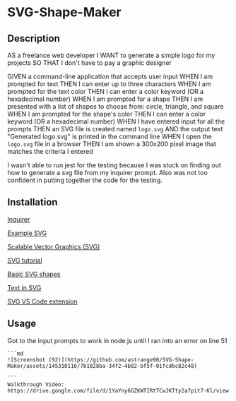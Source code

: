 # SVG-Shape-Maker

## Description

AS a freelance web developer
I WANT to generate a simple logo for my projects
SO THAT I don't have to pay a graphic designer

GIVEN a command-line application that accepts user input
WHEN I am prompted for text
THEN I can enter up to three characters
WHEN I am prompted for the text color
THEN I can enter a color keyword (OR a hexadecimal number)
WHEN I am prompted for a shape
THEN I am presented with a list of shapes to choose from: circle, triangle, and square
WHEN I am prompted for the shape's color
THEN I can enter a color keyword (OR a hexadecimal number)
WHEN I have entered input for all the prompts
THEN an SVG file is created named `logo.svg`
AND the output text "Generated logo.svg" is printed in the command line
WHEN I open the `logo.svg` file in a browser
THEN I am shown a 300x200 pixel image that matches the criteria I entered

I wasn't able to run jest for the testing because I was stuck on finding out how to generate a svg file from my inquirer prompt. Also was not too confident in putting together the code for the testing.
## Installation

[Inquirer](https://www.npmjs.com/package/inquirer/v/8.2.4)  

[Example SVG](https://static.fullstack-bootcamp.com/fullstack-ground/module-10/circle.svg)

[Scalable Vector Graphics (SVG)](https://en.wikipedia.org/wiki/Scalable_Vector_Graphics)

[SVG tutorial](https://developer.mozilla.org/en-US/docs/Web/SVG/Tutorial)

[Basic SVG shapes](https://developer.mozilla.org/en-US/docs/Web/SVG/Tutorial/Basic_Shapes)

[Text in SVG](https://developer.mozilla.org/en-US/docs/Web/SVG/Tutorial/Texts)

[SVG VS Code extension](https://marketplace.visualstudio.com/items?itemName=jock.svg)


## Usage

Got to the input prompts to work in node.js until I ran into an error on line 51


    ```md
    ![Screenshot (92)](https://github.com/astrange90/SVG-Shape-Maker/assets/145310116/7b1828ba-34f2-4b82-bf5f-01fcd6c82c48)

    ```
    Walkthrough Video:
    https://drive.google.com/file/d/1YaYny6GZKWTIRtTCwJKTty2a7pit7-Kl/view
